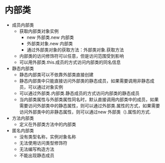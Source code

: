 # 内部类
* 成员内部类
	*  获取内部类对象实例
		* new 外部类.new 内部类
		* 外部类对象.new 内部类
		* 通过外部类对象的获取方法：外部类对象.获取方法
	* 内部类的访问修饰符可以任意，但是访问范围受到影响  
	* 可以用外部类.this.成员的方式访问内部类的同名信息
* 静态内部类
	* 静态内部类可以不依靠外部类直接创建
	* 静态内部类中只能直接访问外部类的静态成员，如果需要调用非静态成员，可以通过对象实例
	* 可以通过外部类.内部类.静态成员的方式访问内部类的静态成员
	* 当内部类属性与外部类属性同名时，默认直接调用内部类中的成员，如果需要访问外部类中的静态属性，则可以通过外部类.属性的方式，如果需要访问外部类中的非静态属性，则可以通过new 外部类（).属性的方式.
* 方法内部类
	* 定义在外部类方法中的内部类
* 匿名内部类
	* 没有类型名称，实例对象名称
	* 无法使用访问类型修饰符
	* 无法编写构造方法
	* 不能出现静态成员